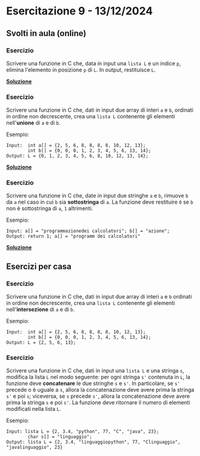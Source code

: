 # Esercitazione 9 - 13/12/2024

## Svolti in aula (online)

### Esercizio

Scrivere una funzione in C che, data in input una `lista L` e un indice `p`,
elimina l'elemento in posizione `p` di `L`. In output, restituisce `L`.

**[Soluzione](src/delete-from-list.c)**

### Esercizio

Scrivere una funzione in C che, dati in input due array di interi `a` e `b`,
ordinati in ordine non decrescente, crea una `lista L` contenente gli elementi
nell'**unione** di `a` e di `b`.

Esempio:

```
Input:  int a[] = {2, 5, 6, 8, 8, 8, 8, 10, 12, 13};
        int b[] = {0, 0, 0, 1, 2, 3, 4, 5, 6, 13, 14};
Output: L = {0, 1, 2, 3, 4, 5, 6, 8, 10, 12, 13, 14};
```

**[Soluzione](src/union.c)**

### Esercizio

Scrivere una funzione in C che, date in input due stringhe `a` e `b`, rimuove
`b` da `a` nel caso in cui `b` sia **sottostringa** di `a`. La funzione deve
restituire `0` se `b` non è sottostringa di `a`, `1` altrimenti.

Esempio:

```
Input: a[] = "programmazionedei calcolatori"; b[] = "azione";
Output: return 1; a[] = "programm dei calcolatori"
```

**[Soluzione](src/remove-string.c)**

## Esercizi per casa

### Esercizio

Scrivere una funzione in C che, dati in input due array di interi `a` e `b`
ordinati in ordine non decrescente, crea una `lista L` contenente gli elementi
nell'**intersezione** di `a` e di `b`.

Esempio:

```
Input:  int a[] = {2, 5, 6, 8, 8, 8, 8, 10, 12, 13};
        int b[] = {0, 0, 0, 1, 2, 3, 4, 5, 6, 13, 14};
Output: L = {2, 5, 6, 13};
```

### Esercizio

Scrivere una funzione in C che, dati in input una `lista L` e una stringa `s`,
modifica la lista `L` nel modo seguente: per ogni stringa `s'` contenuta in
`L`, la funzione deve **concatenare** le due stringhe `s` e `s'`.
In particolare, se `s'` precede o è uguale a `s`, allora la
concatenazione deve avere prima la stringa `s'` e poi `s`; viceversa, se
`s` precede `s'`, allora la concatenazione deve avere prima la stringa `s` e poi
`s'`.
La funzione deve ritornare il numero di elementi modificati nella lista `L`.

Esempio:

```
Input: lista L = {2, 3.4, "python", 77, "C", "java", 23};
        char s[] = "linguaggio";
Output: lista L = {2, 3.4, "linguaggiopython", 77, "Clinguaggio", "javalinguaggio", 23}
```
